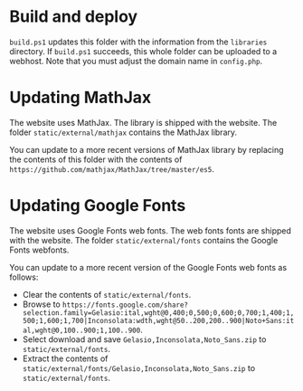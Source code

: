 # Build and deploy
`build.ps1` updates this folder with the information from the `libraries` directory.
If `build.ps1` succeeds, this whole folder can be uploaded to a webhost.
Note that you must adjust the domain name in `config.php`.

# Updating MathJax
The website uses MathJax.
The library is shipped with the website.
The folder `static/external/mathjax` contains the MathJax library.

You can update to a more recent versions of MathJax library by replacing the contents of this folder
with the contents of `https://github.com/mathjax/MathJax/tree/master/es5`.

# Updating Google Fonts
The website uses Google Fonts web fonts.
The web fonts fonts are shipped with the website.
The folder `static/external/fonts` contains the Google Fonts webfonts.

You can update to a more recent version of the Google Fonts web fonts as follows:
- Clear the contents of `static/external/fonts`.
- Browse to `https://fonts.google.com/share?selection.family=Gelasio:ital,wght@0,400;0,500;0,600;0,700;1,400;1,500;1,600;1,700|Inconsolata:wdth,wght@50..200,200..900|Noto+Sans:ital,wght@0,100..900;1,100..900`.
- Select download and save `Gelasio,Inconsolata,Noto_Sans.zip` to `static/external/fonts`.
- Extract the contents of `static/external/fonts/Gelasio,Inconsolata,Noto_Sans.zip` to `static/external/fonts`.
